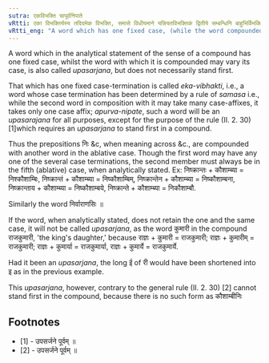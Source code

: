```yaml
---
sutra: एकविभक्ति चापूर्वनिपाते
vRtti: एका विभक्तिर्यस्य तदिदमेक विभक्ति, समासे विधीयमाने यन्नियतविभक्तिकं द्वितीये सम्बन्धिनि बाहुभिर्विभक्तिभिर्युज्यमानेप्येकयैविवभक्त्या युज्यते तदुपसर्जनसंज्ञं भवति, अपूर्वनिपाते, पूर्वनिपातं पूर्वनिपाताख्यमुपसर्जनकार्यं वर्जयित्वा ॥
vRtti_eng: "A word which has one fixed case, (while the word compounded with it may vary its case) is also _upasarjana_, except for the purposes of the rule which requires the _upasarjana_ to stand first in a compound."
---
```

A word which in the analytical statement of the sense of a compound has one fixed case, whilst the word with which it is compounded may vary its case, is also called _upasarjana_, but does not necessarily stand first.

That which has one fixed case-termination is called _eka_-_vibhakti_, i.e., a word whose case termination has been determined by a rule of _samasa_ i.e., while the second word in composition with it may take many case-affixes, it takes only one case affix; _apurva_-_nipate_, such a word will be an _upasarajana_ for all purposes, except for the purpose of the rule (II. 2. 30) \[1\]which requires an _upasarjana_ to stand first in a compound.

Thus the prepositions निः &c, when meaning across &c., are compounded with another word in the ablative case. Though the first word may have any one of the several case terminations, the second member must always be in the fifth (ablative) case, when analytically stated. Ex: निष्क्रान्तः + कौशाम्ब्या = निश्कौशाम्बिः, निष्क्रान्तं + कौशाम्ब्या = निष्कौशाम्बिम्, निष्क्रान्तेन + कौशाम्ब्या = निष्कौशाम्बना, निष्क्रान्ताय + कौशाम्ब्या =  निष्कौशाम्बये, निष्क्रान्ते + कौशाम्ब्या = निकौशाम्बौ.

Similarly the word निर्वाराणसिः ॥

If the word, when analytically stated, does not retain the one and the same case, it will not be called _upasarjana_, as the word कुमारी in the compound राजकुमारी, 'the king's daughter,' because राज्ञः + कुमारी = राजकुमारी; राज्ञः + कुमारीम् = राजकुमारी; राज्ञः + कुमार्या = राजकुमार्या, राज्ञः + कुमार्ये = राजकुमार्ये.

Had it been an _upasarjana_, the long ई of री would have been shortened into इ as in the previous example.

This _upasarjana_, however, contrary to the general rule (II. 2. 30) \[2\] cannot stand first in the compound, because there is no such form as कौशाम्बीनिः

## Footnotes
- [1] - उपसर्जने पूर्वम् ॥
- [2] - उपसर्जने पूर्वम् ॥
